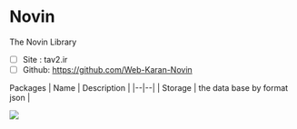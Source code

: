 #   Novin
The Novin Library

 - [ ] Site : tav2.ir
 - [ ] Github: https://github.com/Web-Karan-Novin

Packages
| Name | Description |
|--|--|
| Storage | the data base by format json |


<image  src="https://tav2.ir/wp-content/uploads/2022/08/cropped-logo-3-990x990.png">
